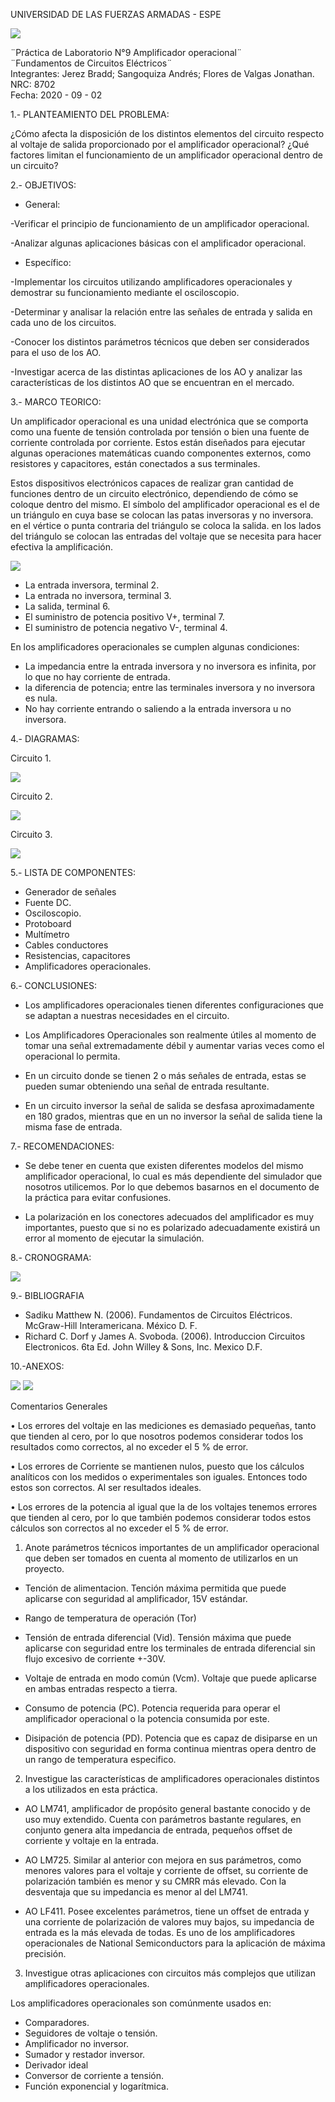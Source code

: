 UNIVERSIDAD DE LAS FUERZAS ARMADAS - ESPE

![](https://github.com/BraddJCJ/Informe5_Jerez_Sangoquiza_Zambrano/blob/master/img/Logo_ESPE.png)

¨Práctica de Laboratorio N°9 Amplificador operacional¨  
¨Fundamentos de Circuitos Eléctricos¨  
Integrantes: Jerez Bradd; Sangoquiza Andrés; Flores de Valgas Jonathan.  
NRC: 8702   
Fecha: 2020 - 09 - 02  

1.- PLANTEAMIENTO DEL PROBLEMA:

¿Cómo afecta la disposición de los distintos elementos del circuito respecto al voltaje de salida proporcionado por el amplificador operacional? ¿Qué factores limitan el funcionamiento de un amplificador operacional dentro de un circuito? 

2.- OBJETIVOS:

* General: 

-Verificar el principio de funcionamiento de un amplificador operacional.

-Analizar algunas aplicaciones básicas con el amplificador operacional.


* Específico:

-Implementar los circuitos utilizando amplificadores operacionales y demostrar su funcionamiento mediante el osciloscopio.

-Determinar y analisar la relación entre las señales de entrada y salida en cada uno de los circuitos.

-Conocer los distintos parámetros técnicos que deben ser considerados para el uso de los AO.

-Investigar acerca de las distintas aplicaciones de los AO y analizar las características de los distintos AO que se encuentran en el mercado.


3.- MARCO TEORICO:

Un amplificador operacional es una unidad electrónica que se comporta como una fuente de tensión controlada por tensión o bien una fuente de corriente controlada por corriente. Estos están diseñados para ejecutar algunas operaciones matemáticas cuando componentes externos, como resistores y capacitores, están conectados a sus terminales.

Estos dispositivos electrónicos capaces de realizar gran cantidad de funciones dentro de un circuito electrónico, dependiendo de cómo se coloque dentro del mismo.
El símbolo del amplificador operacional es el de un triángulo en cuya base se colocan las patas inversoras y no inversora. en el vértice o punta contraria del triángulo se coloca la salida. en los lados del triángulo se colocan las entradas del voltaje que se necesita para hacer efectiva la amplificación.

![](https://github.com/BraddJCJ/Informe_9_3p/blob/master/img/amplificador.PNG)

- La entrada inversora, terminal 2.
- La entrada no inversora, terminal 3.
- La salida, terminal 6.
- El suministro de potencia positivo V+, terminal 7.
- El suministro de potencia negativo V-, terminal 4.

En los amplificadores operacionales se cumplen algunas condiciones:

- La impedancia entre la entrada inversora y no inversora es infinita, por lo que no hay corriente de entrada.
- la diferencia de potencia; entre las terminales inversora y no inversora es nula.
- No hay corriente entrando o saliendo a la entrada inversora u no inversora.

4.- DIAGRAMAS:

Circuito 1.

![](https://github.com/BraddJCJ/Informe_9_3p/blob/master/img/cir1.PNG)

Circuito 2.

![](https://github.com/BraddJCJ/Informe_9_3p/blob/master/img/cir2.PNG)

Circuito 3.

![](https://github.com/BraddJCJ/Informe_9_3p/blob/master/img/cir3.png)

5.- LISTA DE COMPONENTES:

- Generador de señales
- Fuente DC.
- Osciloscopio.
- Protoboard
- Multímetro
- Cables conductores
- Resistencias, capacitores
- Amplificadores operacionales. 

6.- CONCLUSIONES:

- Los amplificadores operacionales tienen diferentes configuraciones que se adaptan a nuestras necesidades en el circuito.

- Los Amplificadores Operacionales son realmente útiles al momento de tomar una señal extremadamente débil y aumentar varias veces como el operacional lo permita.

- En un circuito donde se tienen 2 o más señales de entrada, estas se pueden sumar obteniendo una señal de entrada resultante.

- En un circuito inversor la señal de salida se desfasa aproximadamente en 180 grados, mientras que en un no inversor la señal de salida tiene la misma fase de entrada.


7.- RECOMENDACIONES:

-	Se debe tener en cuenta que existen diferentes modelos del mismo amplificador operacional, lo cual es más dependiente del simulador que nosotros utilicemos. Por lo que debemos basarnos en el documento de la práctica para evitar confusiones.

-	La polarización en los conectores adecuados del amplificador es muy importantes, puesto que si no es polarizado adecuadamente existirá un error al momento de ejecutar la simulación.

8.- CRONOGRAMA:

 ![](https://github.com/BraddJCJ/Informe_9_3p/blob/master/img/Cronograma.9.png)
 
 
9.- BIBLIOGRAFIA
 
 - Sadiku Matthew N. (2006). Fundamentos de Circuitos Eléctricos. McGraw-Hill Interamericana. México D. F.
-  Richard C. Dorf y James A. Svoboda. (2006). Introduccion Circuitos Electronicos. 6ta Ed. John Willey & Sons, Inc. Mexico D.F.

 10.-ANEXOS:
 
 ![](https://github.com/BraddJCJ/Informe_9_3p/blob/master/img/Errores.1.png)
 ![](https://github.com/BraddJCJ/Informe_9_3p/blob/master/img/Errores.2.png)
 
 Comentarios Generales
 
• Los errores del voltaje en las mediciones es demasiado pequeñas, tanto que tienden al cero, por lo que nosotros podemos considerar todos los resultados como correctos, al no exceder el 5 % de error.

• Los errores de Corriente se mantienen nulos, puesto que los cálculos analíticos con los medidos o experimentales son iguales. Entonces todo estos son correctos. Al ser resultados ideales.

• Los errores de la potencia al igual que la de los voltajes tenemos errores que tienden al cero, por lo que también podemos considerar todos estos cálculos son correctos al no exceder el 5 % de error.

1. Anote parámetros técnicos importantes de un amplificador operacional que deben ser tomados en cuenta al momento de utilizarlos en un proyecto.
 
 - Tención de alimentacion. Tención máxima permitida que puede aplicarse con seguridad al amplificador, 15V estándar.
 
 - Rango de temperatura de operación (Tor)
 
 - Tensión de entrada diferencial (Vid). Tensión máxima que puede aplicarse con seguridad entre los terminales de entrada diferencial sin flujo excesivo de corriente +-30V.
 
 - Voltaje de entrada en modo común (Vcm). Voltaje que puede aplicarse en ambas entradas respecto a tierra.
 
 - Consumo de potencia (PC). Potencia requerida para operar el amplificador operacional o la potencia consumida por este.
 
 - Disipación de potencia (PD). Potencia que es capaz de disiparse en un dispositivo con seguridad en forma continua mientras opera dentro de un rango de temperatura especifico.
  
2. Investigue las características de amplificadores operacionales distintos a los utilizados en esta práctica.

 - AO LM741, amplificador de propósito general bastante conocido y de uso muy extendido. Cuenta con parámetros bastante regulares, en conjunto genera alta impedancia de entrada, pequeños offset de corriente y voltaje en la entrada.

 - AO LM725. Similar al anterior con mejora en sus parámetros, como menores valores para el voltaje y corriente de offset, su corriente de polarización también es menor y su CMRR más elevado. Con la desventaja que su impedancia es menor al del LM741.

 - AO LF411. Posee excelentes parámetros, tiene un offset de entrada y una corriente de polarización de valores muy bajos, su impedancia de entrada es la más elevada de todas. Es uno de los amplificadores operacionales de National Semiconductors para la aplicación de máxima precisión.

3. Investigue otras aplicaciones con circuitos más complejos que utilizan amplificadores operacionales.

Los amplificadores operacionales son comúnmente usados en:
 - Comparadores.
 - Seguidores de voltaje o tensión.
 - Amplificador no inversor.
 - Sumador y restador inversor.
 - Derivador ideal
 - Conversor de corriente a tensión.
 - Función exponencial y logarítmica.

